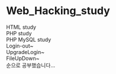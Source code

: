 # Web_Hacking_study
HTML study \
PHP study \
PHP MySQL study \
Login-out~ \
UpgradeLogin~ \
FileUpDown~ \
순으로 공부했습니다... 
